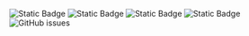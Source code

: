 ![Static Badge](https://img.shields.io/badge/blacklists-60-000000) ![Static Badge](https://img.shields.io/badge/blacklisted-3127489-cc0000) ![Static Badge](https://img.shields.io/badge/whitelisted-2244-00CC00) ![Static Badge](https://img.shields.io/badge/streaming_blacklist-28107-000000) ![GitHub issues](https://img.shields.io/github/issues/fabriziosalmi/blacklists)
